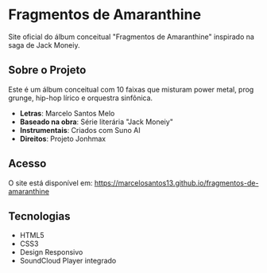 # Fragmentos de Amaranthine

Site oficial do álbum conceitual "Fragmentos de Amaranthine" inspirado na saga de Jack Moneiy.

## Sobre o Projeto

Este é um álbum conceitual com 10 faixas que misturam power metal, prog grunge, hip-hop lírico e orquestra sinfônica.

- **Letras**: Marcelo Santos Melo
- **Baseado na obra**: Série literária "Jack Moneiy"
- **Instrumentais**: Criados com Suno AI
- **Direitos**: Projeto Jonhmax

## Acesso

O site está disponível em: https://marcelosantos13.github.io/fragmentos-de-amaranthine

## Tecnologias

- HTML5
- CSS3
- Design Responsivo
- SoundCloud Player integrado
